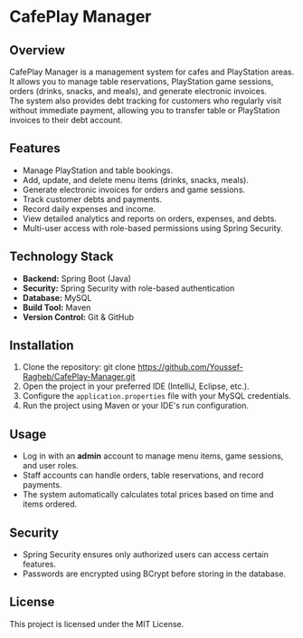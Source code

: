 # CafePlay Manager

## Overview
CafePlay Manager is a management system for cafes and PlayStation areas.  
It allows you to manage table reservations, PlayStation game sessions, orders (drinks, snacks, and meals), and generate electronic invoices.  
The system also provides debt tracking for customers who regularly visit without immediate payment, allowing you to transfer table or PlayStation invoices to their debt account.  

## Features
- Manage PlayStation and table bookings.
- Add, update, and delete menu items (drinks, snacks, meals).
- Generate electronic invoices for orders and game sessions.
- Track customer debts and payments.
- Record daily expenses and income.
- View detailed analytics and reports on orders, expenses, and debts.
- Multi-user access with role-based permissions using Spring Security.

## Technology Stack
- **Backend:** Spring Boot (Java)
- **Security:** Spring Security with role-based authentication
- **Database:** MySQL
- **Build Tool:** Maven
- **Version Control:** Git & GitHub

## Installation
1. Clone the repository:
  git clone https://github.com/Youssef-Ragheb/CafePlay-Manager.git
2. Open the project in your preferred IDE (IntelliJ, Eclipse, etc.).
3. Configure the `application.properties` file with your MySQL credentials.
4. Run the project using Maven or your IDE's run configuration.

## Usage
- Log in with an **admin** account to manage menu items, game sessions, and user roles.
- Staff accounts can handle orders, table reservations, and record payments.
- The system automatically calculates total prices based on time and items ordered.

## Security
- Spring Security ensures only authorized users can access certain features.
- Passwords are encrypted using BCrypt before storing in the database.

## License
This project is licensed under the MIT License.

